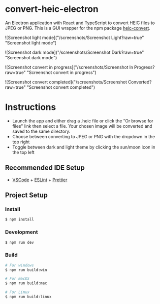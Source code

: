 # convert-heic-electron

An Electron application with React and TypeScript to convert HEIC files to JPEG or PNG. This is a GUI wrapper for the npm package [heic-convert](https://github.com/catdad-experiments/heic-convert).

![Screenshot light mode]("/screenshots/Screenshot Light?raw=true" "Screenshot light mode")

![Screenshot dark mode]("/screenshots/Screenshot Dark?raw=true" "Screenshot dark mode")

![Screenshot convert in progress]("/screenshots/Screenshot In Progress?raw=true" "Screenshot convert in progress")

![Screenshot convert completed]("/screenshots/Screenshot Converted?raw=true" "Screenshot convert completed")

# Instructions

- Launch the app and either drag a .heic file or click the "Or browse for files" link then select a file. Your chosen image will be converted and saved to the same directory.
- Choose between converting to JPEG or PNG with the dropdown in the top right
- Toggle between dark and light theme by clicking the sun/moon icon in the top left

## Recommended IDE Setup

- [VSCode](https://code.visualstudio.com/) + [ESLint](https://marketplace.visualstudio.com/items?itemName=dbaeumer.vscode-eslint) + [Prettier](https://marketplace.visualstudio.com/items?itemName=esbenp.prettier-vscode)

## Project Setup

### Install

```bash
$ npm install
```

### Development

```bash
$ npm run dev
```

### Build

```bash
# For windows
$ npm run build:win

# For macOS
$ npm run build:mac

# For Linux
$ npm run build:linux
```
